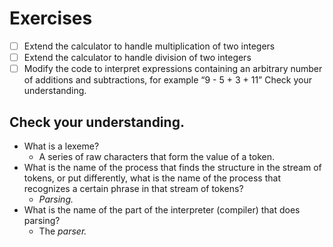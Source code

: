 # Exercises

- [ ] Extend the calculator to handle multiplication of two integers
- [ ] Extend the calculator to handle division of two integers
- [ ] Modify the code to interpret expressions containing an arbitrary number of additions and subtractions, for example “9 - 5 + 3 + 11”
Check your understanding.

## Check your understanding.

- What is a lexeme?
  - A series of raw characters that form the value of a token.
- What is the name of the process that finds the structure in the stream of tokens, or put differently, what is the name of the process that recognizes a certain phrase in that stream of tokens?
  - *Parsing.*
- What is the name of the part of the interpreter (compiler) that does parsing?
  - The *parser.*